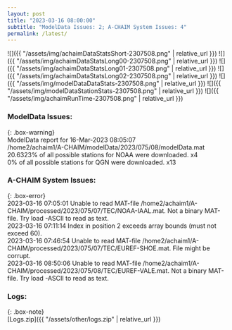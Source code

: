 ```yaml
---
layout: post
title: "2023-03-16 08:00:00"
subtitle: "ModelData Issues: 2; A-CHAIM System Issues: 4"
permalink: /latest/
---
```


![]({{ "/assets/img/achaimDataStatsShort-2307508.png" | relative_url }})
![]({{ "/assets/img/achaimDataStatsLong00-2307508.png" | relative_url }})
![]({{ "/assets/img/achaimDataStatsLong01-2307508.png" | relative_url }})
![]({{ "/assets/img/achaimDataStatsLong02-2307508.png" | relative_url }})
![]({{ "/assets/img/modelDataDataStats-2307508.png" | relative_url }})
![]({{ "/assets/img/modelDataStationStats-2307508.png" | relative_url }})
![]({{ "/assets/img/achaimRunTime-2307508.png" | relative_url }})

### ModelData Issues:  
  
{: .box-warning}  
 ModelData report for 16-Mar-2023 08:05:07   
 /home2/achaim1/A-CHAIM/modelData/2023/075/08/modelData.mat   
 20.6323% of all possible stations for NOAA were downloaded. x4   
 0% of all possible stations for QGN were downloaded. x13   
  
### A-CHAIM System Issues:  
  
{: .box-error}  
2023-03-16 07:05:01 Unable to read MAT-file /home2/achaim1/A-CHAIM/processed/2023/075/07/TEC/NOAA-IAAL.mat. Not a binary MAT-file. Try load -ASCII to read as text.  
2023-03-16 07:11:14 Index in position 2 exceeds array bounds (must not exceed 60).  
2023-03-16 07:46:54 Unable to read MAT-file /home2/achaim1/A-CHAIM/processed/2023/075/07/TEC/EUREF-SHOE.mat. File might be corrupt.  
2023-03-16 08:50:06 Unable to read MAT-file /home2/achaim1/A-CHAIM/processed/2023/075/08/TEC/EUREF-VALE.mat. Not a binary MAT-file. Try load -ASCII to read as text.  

### Logs:  
  
{: .box-note}  
[Logs.zip]({{ "/assets/other/logs.zip" | relative_url }})  
